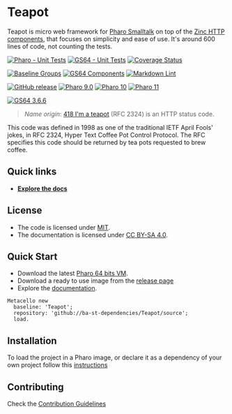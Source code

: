 # Teapot  

Teapot is micro web framework for [Pharo Smalltalk](https://pharo.org) on top of
the [Zinc HTTP components](https://github.com/svenvc/zinc), that focuses on
simplicity and ease of use. It's around 600 lines of code, not counting the tests.

[![Pharo - Unit Tests](https://github.com/ba-st-dependencies/Teapot/actions/workflows/unit-tests.yml/badge.svg)](https://github.com/ba-st-dependencies/Teapot/actions/workflows/unit-tests.yml/badge.svg)
[![GS64 - Unit Tests](https://github.com/ba-st-dependencies/Teapot/actions/workflows/unit-tests-gs64.yml/badge.svg)](https://github.com/ba-st-dependencies/Teapot/actions/workflows/unit-tests-gs64.yml)
[![Coverage Status](https://codecov.io/github/ba-st-dependencies/Teapot/coverage.svg?branch=master)](https://codecov.io/gh/ba-st-dependencies/Teapot/branch/master)

[![Baseline Groups](https://github.com/ba-st-dependencies/Teapot/actions/workflows/loading-groups.yml/badge.svg)](https://github.com/ba-st-dependencies/Teapot/actions/workflows/loading-groups.yml)
[![GS64 Components](https://github.com/ba-st-dependencies/Teapot/actions/workflows/loading-gs64-components.yml/badge.svg)](https://github.com/ba-st-dependencies/Teapot/actions/workflows/loading-gs64-components.yml)
[![Markdown Lint](https://github.com/ba-st-dependencies/Teapot/actions/workflows/markdown-lint.yml/badge.svg)](https://github.com/ba-st-dependencies/Teapot/actions/workflows/markdown-lint.yml)

[![GitHub release](https://img.shields.io/github/release/ba-st-dependencies/Teapot.svg)](https://github.com/ba-st-dependencies/Teapot/releases/latest)
[![Pharo 9.0](https://img.shields.io/badge/Pharo-9.0-informational)](https://pharo.org)
[![Pharo 10](https://img.shields.io/badge/Pharo-10-informational)](https://pharo.org)
[![Pharo 11](https://img.shields.io/badge/Pharo-11-informational)](https://pharo.org)

[![GS64 3.6.6](https://img.shields.io/badge/GS64-3.6.6-informational)](https://gemtalksystems.com/products/gs64/)

> *Name origin*: [418 I'm a teapot](http://en.wikipedia.org/wiki/List_of_HTTP_status_codes)
> (RFC 2324) is an HTTP status code.

This code was defined in 1998 as one of the traditional IETF April Fools' jokes,
in RFC 2324, Hyper Text Coffee Pot Control Protocol. The RFC specifies this code
should be returned by tea pots requested to brew coffee.

## Quick links

- [**Explore the docs**](docs/README.md)

## License

- The code is licensed under [MIT](LICENSE).
- The documentation is licensed under [CC BY-SA 4.0](http://creativecommons.org/licenses/by-sa/4.0/).

## Quick Start

- Download the latest [Pharo 64 bits VM](https://get.pharo.org/64/).
- Download a ready to use image from the [release page](http://github.com/ba-st-dependencies/Teapot/releases/latest)
- Explore the [documentation](docs/).

```smalltalk
Metacello new
  baseline: 'Teapot';
  repository: 'github://ba-st-dependencies/Teapot/source';
  load.
```

## Installation

To load the project in a Pharo image, or declare it as a dependency of your own
project follow this [instructions](docs/Installation.md)

## Contributing

Check the [Contribution Guidelines](CONTRIBUTING.md)
